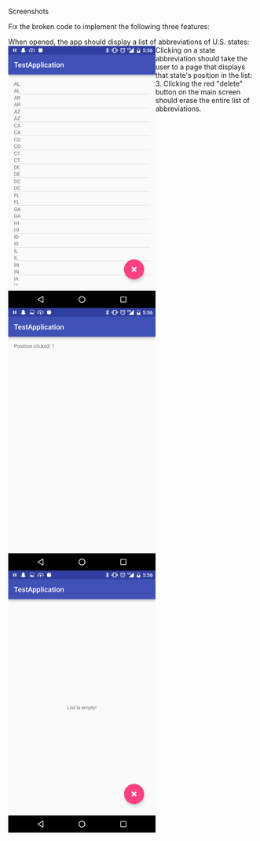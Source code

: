 

Screenshots

Fix the broken code to implement the following three features:

When opened, the app should display a list of abbreviations of U.S. states:
<img src="./screenshots/screen1.png" width=300px align="left" style="display:block;">
Clicking on a state abbreviation should take the user to a page that displays that state's position in the list:
<img src="./screenshots/screen2.png" width=300px align="left" style="display:block;">
3. Clicking the red "delete" button on the main screen should erase the entire list of abbreviations.
<img src="./screenshots/screen3.png" width=300px align="left" style="display:block;">
